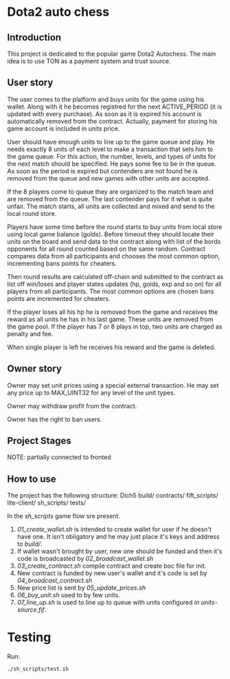 # Dota2 auto chess

## Introduction

This project is dedicated to the popular game Dota2 Autochess. The main idea is to use TON as a payment system and trust source.

## User story
The user comes to the platform and buys units for the game using his wallet. Along with it he becomes registred for the next ACTIVE_PERIOD (it is updated with every purchase). As soon as it is expired his account is automatically removed from the contract. Actually, payment for storing his game account is included in units price.

User should have enough units to line up to the game queue and play. He needs exactly 8 units of each level to make a transaction that sets him to the game queue. For this action, the number, levels, and types of units for the next match should be specified. He pays some fee to be in the queue. As soon as the period is expired but contenders are not found he is removed from the queue and new games with other units are accepted.

If the 8 players come to queue they are organized to the match team and are removed from the queue. The last contender pays for it what is quite unfair. The match starts, all units are collected and mixed and send to the local round store. 

Players have some time before the round starts to buy units from local store using local game balance (golds). Before timeout they should locate their units on the board and send data to the contract along with list of the bords opponents for all round counted based on the same random. Contract compares data from all participants and chooses the most common option, incrementing bans points for cheaters.

Then round results are calculated off-chain and submitted to the contract as list off win/loses and player states updates (hp, golds, exp and so on) for all players from all participants. The most common options are chosen bans points are incremented for cheaters. 

If the player loses all his hp he is removed from the game and receives the reward as all units he has in his last game. These units are removed from the game pool. If the player has 7 or 8 plays in top, two units are charged as penalty and fee.

When single player is left he receives his reward and the game is deleted. 

## Owner story

Owner may set unit prices using a special external transaction. He may set any price up to MAX_UINT32 for any level of the unit types.

Owner may withdraw profit from the contract.

Owner has the right to ban users.

## Project Stages

NOTE: partially connected to fronted 

## How to use

The project has the following structure:
Dich5
	build/
    contracts/
	fift_scripts/
	lite-client/
	sh_scripts/
	tests/


In the *sh_scripts* game flow sre present.

1. *01_create_wallet.sh* is intended to create wallet for user if he doesn't have one. It isn't obligatory and he may just place it's keys and address to *build/*.
2. If wallet wasn't brought by user, new one should be funded and then it's code is broadcasted by *02_broadcast_wallet.sh*
3. *03_create_contract.sh* compile contract and create boc file for init.
4. New contract is funded by new user's wallet and it's code is set by *04_broadcast_contract.sh*
5. New price list is sent by *05_update_prices.sh*
6. *06_buy_unit.sh* used to by few units.
07. *07_line_up.sh* is used to line up to queue with units configured in *units-source.fif*.

# Testing

Run:
```
./sh_scripts/test.sh 
```
